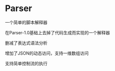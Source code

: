 # Parser

一个简单的脚本解释器

在Parser-1.0基础上去掉了代码生成而实现的一个解释器

删减了表达式语法分析

增加了JSON的动态访问，支持一维数组访问

支持简单控制流的执行
